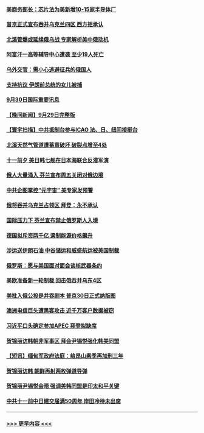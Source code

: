 #### [美商务部长：芯片法为美新增10-15家半导体厂](../pages/prog202/a103540605.md?t=10010001) 
#### [普京正式宣布吞并乌克兰四区 西方拒承认](../pages/prog202/a103540597.md?t=10010001) 
#### [北溪管爆或延续俄乌战 专家解析美中俄动机](../pages/prog202/a103540587.md?t=10010001) 
#### [阿富汗一高等辅导中心遭袭 至少19人死亡](../pages/prog202/a103540499.md?t=10010001) 
#### [乌外交官：需小心逃避征兵的俄国人](../pages/prog202/a103540477.md?t=10010001) 
#### [支持抗议 伊朗前总统的女儿被捕](../pages/prog202/a103540495.md?t=10010001) 
#### [9月30日国际重要讯息](../pages/prog202/a103540480.md?t=10010001) 
#### [【晚间新闻】9月29日完整版](../pages/prog202/a103540302.md?t=10010001) 
#### [【寰宇扫描】中共抵制台参与ICAO 法、日、纽间接挺台](../pages/prog202/a103540344.md?t=10010001) 
#### [北溪天然气管道遭蓄意破坏 破裂点增至4处](../pages/prog202/a103540346.md?t=10010001) 
#### [十一前夕 美日韩七舰在日本海联合反潜军演](../pages/prog202/a103540330.md?t=10010001) 
#### [俄人大量涌入 芬兰宣布周五关闭对俄边境](../pages/prog202/a103540332.md?t=10010001) 
#### [中共企图掌控“元宇宙” 美专家发预警](../pages/prog202/a103540173.md?t=10010001) 
#### [俄将吞并乌克兰占领区 拜登：永不承认](../pages/prog202/a103540134.md?t=10010001) 
#### [国际压力下 芬兰宣布禁止俄罗斯人入境](../pages/prog202/a103540132.md?t=10010001) 
#### [德国拟斥资两千亿 遏制能源价格飙升](../pages/prog202/a103540088.md?t=10010001) 
#### [涉运送伊朗石油 中谷储运和威盛航运被美国制裁](../pages/prog202/a103540020.md?t=10010001) 
#### [俄罗斯：愿与美国面对面会谈核武器条约](../pages/prog202/a103539991.md?t=10010001) 
#### [美欧准备新一轮制裁 回击俄吞并乌东4区](../pages/prog202/a103540010.md?t=10010001) 
#### [美批入俄公投是并吞剧本 普京30日正式纳版图](../pages/prog202/a103539955.md?t=10010001) 
#### [澳洲电信巨头遭黑客攻击 近千万客户数据被窃](../pages/prog202/a103539951.md?t=10010001) 
#### [习近平口头确定参加APEC 拜登拟缺席](../pages/prog202/a103539836.md?t=10010001) 
#### [贺锦丽访韩朝非军事区 拜会尹锡悦强化韩美同盟](../pages/prog202/a103539939.md?t=10010001) 
#### [【短讯】缅甸军政府法庭：给昂山素季再加刑三年](../pages/prog202/a103539938.md?t=10010001) 
#### [贺锦丽访韩 朝鲜再射两枚弹道导弹](../pages/prog202/a103539936.md?t=10010001) 
#### [贺锦丽尹锡悦会晤 强调美韩同盟是印太和平关键](../pages/prog202/a103539806.md?t=10010001) 
#### [中共十一前中日建交届满50周年 岸田冷待未出席](../pages/prog202/a103539784.md?t=10010001) 

----
#### [ >>> 更早内容 <<< ](../indexes/prog202-earlier.md)
